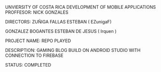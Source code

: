 UNVIERSITY OF COSTA RICA 
DEVELOPMENT OF MOBILE APPLICATIONS
PROFFESOR: NICK GONZALES 

DIRECTORS: 
ZUÑIGA FALLAS ESTEBAN ( EZunigaF) 

GONZALEZ BOGANTES ESTEBAN DE JESUS ( Irquen )

PROJECT NAME: REPO PLAYED 

DESCRIPTION: GAMING BLOG BUILD ON ANDROID STUDIO WITH CONNECTION TO FIREBASE

STATUS: COMPLETED
